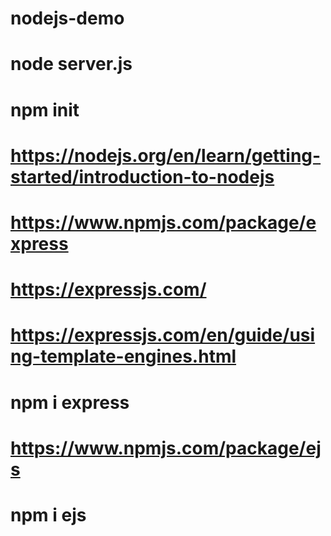 # nodejs-demo
# node server.js
# npm init
# https://nodejs.org/en/learn/getting-started/introduction-to-nodejs
# https://www.npmjs.com/package/express
# https://expressjs.com/
# https://expressjs.com/en/guide/using-template-engines.html
# npm i express
# https://www.npmjs.com/package/ejs
# npm i ejs
